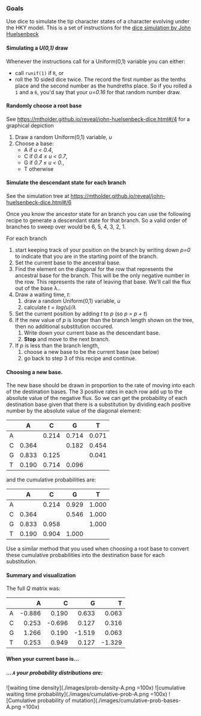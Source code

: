 ### Goals
Use dice to simulate the tip character states of a character evolving under
the HKY model.
This is a set of instructions for the [dice simulation by John Huelsenbeck](https://molevol.mbl.edu/images/1/1a/WoodsHole2012_1.pdf)

#### Simulating a *U(0,1)* draw
Whenever the instructions call for a Uniform(0,1) variable
  you can either:

  * call `runif(1)` if `R`, or
  * roll the 10 sided dice twice. The record the first number as the tenths place
  and the second number as the hundreths place. 
  So if you rolled a `1` and a `6`, you'd say that your *u=0.16*  for that
  random number draw.



#### Randomly choose a root base
See https://mtholder.github.io/reveal/john-huelsenbeck-dice.html#/4 for a 
graphical depiction

   1. Draw a random Uniform(0,1) variable, *u*
   2. Choose a base:
       * A if *u < 0.4*,
       * C if *0.4 ≤ u < 0.7*,
       * G if *0.7 ≤ u < 0.*,
       * T otherwise

#### Simulate the descendant state for each branch
See the simulation tree at 
https://mtholder.github.io/reveal/john-huelsenbeck-dice.html#/6

Once you know the ancestor state for an branch you can use the following recipe
   to generate a descendant state for that branch.
So a valid order of branches to sweep over would be 6, 5, 4, 3, 2, 1.

For each branch
  1. start keeping track of your position on the branch by writing down *p=0* to
  indicate that you are in the starting point of the branch.
  2. Set the current base to the ancestral base.
  3. Find the element on the diagonal for the row that represents the ancestral
    base for the branch. This will be the only negative number in the row. This
    represents the rate of leaving that base. 
    We'll call the flux out of the base λ..
  4. Draw a waiting time, *t*:
      1. draw a random Uniform(0,1) variable, *u*
      2. calculate *t = log(u)/λ*
  5. Set the current position by adding *t* to *p* (so *p = p + t*)
  6. If the new value of *p* is longer than the branch length shown on the tree, then
    no additional substitution occured. 
      1. Write down your current base as the descendant base.
      2. **Stop** and move to the next branch.
  7. If *p* is less than the branch length, 
      1. choose a new base to be the current base (see below)
      2. go back to step 3 of this recipe and continue.

#### Choosing a new base.
The new base should be drawn in proportion to the rate of moving into each of the destination
  bases.
The 3 positive rates in each row add up to the absolute value of the negative flux.
So we can get the probability of each destination base given that there is a substitution
by dividing each positive number by the absolute value of the diagonal element:

|   |  A    |    C  |    G  |   T   |
|---|-------|-------|-------|-------|
| A |       | 0.214 | 0.714 | 0.071 |
| C | 0.364 |       | 0.182 | 0.454 | 
| G | 0.833 | 0.125 |       | 0.041 |
| T | 0.190 | 0.714 | 0.096 |       |

and the cumulative probabilities are:

|   | A     |  C    | G     | T     |
|---|-------|-------|-------|-------|
| A |       | 0.214 | 0.929 | 1.000 |
| C | 0.364 |       | 0.546 | 1.000 | 
| G | 0.833 | 0.958 |       | 1.000 |
| T | 0.190 | 0.904 | 1.000 |       |


Use a similar method that you used when choosing a root base to convert these cumulative probabilities into the destination base for each substitution.

#### Summary and visualization

The full *Q* matrix was:

|   |   A    |   C    |   G    |   T    |
|---|-------:|-------:|-------:|-------:|
| A | -0.886 |  0.190 |  0.633 |  0.063 |
| C |  0.253 | -0.696 |  0.127 |  0.316 |
| G |  1.266 |  0.190 | -1.519 |  0.063 |
| T |  0.253 |  0.949 |  0.127 | -1.329 |

#### When your current base is...
##### ... `A` your probability distributions are:

![waiting time density](./images/prob-density-A.png =100x)
![cumulative waiting time probability](./images/cumulative-prob-A.png =100x)
![Cumulative probability of mutation](./images/cumulative-prob-bases-A.png =100x)
